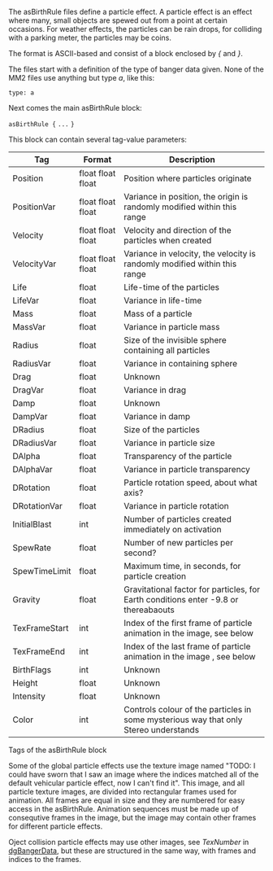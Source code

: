 The asBirthRule files define a particle effect. A particle effect is an
effect where many, small objects are spewed out from a point at certain
occasions. For weather effects, the particles can be rain drops, for
colliding with a parking meter, the particles may be coins.

The format is ASCII-based and consist of a block enclosed by *{* and
*}*.

The files start with a definition of the type of banger data given. None
of the MM2 files use anything but type *a*, like this:

`type: a`

Next comes the main asBirthRule block:

`asBirthRule {`
`...`
`}`

This block can contain several tag-value parameters:

| Tag           | Format            | Description                                                                          |
| ------------- | ----------------- | ------------------------------------------------------------------------------------ |
| Position      | float float float | Position where particles originate                                                   |
| PositionVar   | float float float | Variance in position, the origin is randomly modified within this range              |
| Velocity      | float float float | Velocity and direction of the particles when created                                 |
| VelocityVar   | float float float | Variance in velocity, the velocity is randomly modified within this range            |
| Life          | float             | Life-time of the particles                                                           |
| LifeVar       | float             | Variance in life-time                                                                |
| Mass          | float             | Mass of a particle                                                                   |
| MassVar       | float             | Variance in particle mass                                                            |
| Radius        | float             | Size of the invisible sphere containing all particles                                |
| RadiusVar     | float             | Variance in containing sphere                                                        |
| Drag          | float             | Unknown                                                                              |
| DragVar       | float             | Variance in drag                                                                     |
| Damp          | float             | Unknown                                                                              |
| DampVar       | float             | Variance in damp                                                                     |
| DRadius       | float             | Size of the particles                                                                |
| DRadiusVar    | float             | Variance in particle size                                                            |
| DAlpha        | float             | Transparency of the particle                                                         |
| DAlphaVar     | float             | Variance in particle transparency                                                    |
| DRotation     | float             | Particle rotation speed, about what axis?                                            |
| DRotationVar  | float             | Variance in particle rotation                                                        |
| InitialBlast  | int               | Number of particles created immediately on activation                                |
| SpewRate      | float             | Number of new particles per second?                                                  |
| SpewTimeLimit | float             | Maximum time, in seconds, for particle creation                                      |
| Gravity       | float             | Gravitational factor for particles, for Earth conditions enter -9.8 or thereabaouts  |
| TexFrameStart | int               | Index of the first frame of particle animation in the image, see below               |
| TexFrameEnd   | int               | Index of the last frame of particle animation in the image , see below               |
| BirthFlags    | int               | Unknown                                                                              |
| Height        | float             | Unknown                                                                              |
| Intensity     | float             | Unknown                                                                              |
| Color         | int               | Controls colour of the particles in some mysterious way that only Stereo understands |

Tags of the asBirthRule block

Some of the global particle effects use the texture image named "TODO: I
could have sworn that I saw an image where the indices matched all of
the default vehicular particle effect, now I can't find it". This image,
and all particle texture images, are divided into rectangular frames
used for animation. All frames are equal in size and they are numbered
for easy access in the asBirthRule. Animation sequences must be made up
of consequtive frames in the image, but the image may contain other
frames for different particle effects.

Oject collision particle effects may use other images, see *TexNumber*
in [dgBangerData](dgBangerData "wikilink"), but these are structured in
the same way, with frames and indices to the frames.